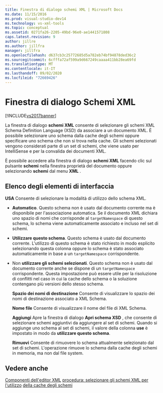 ```yaml
---
title: Finestra di dialogo schemi XML | Microsoft Docs
ms.date: 11/15/2016
ms.prod: visual-studio-dev14
ms.technology: vs-xml-tools
ms.topic: conceptual
ms.assetid: 0271fa26-2205-49bd-96e0-ae1441571808
caps.latest.revision: 9
author: jillre
ms.author: jillfra
manager: jillfra
ms.openlocfilehash: d637cb3c25772685d5a782eb74bf94878ded36c2
ms.sourcegitcommit: 6cfffa72af599a9d667249caaaa411bb28ea69fd
ms.translationtype: MT
ms.contentlocale: it-IT
ms.lasthandoff: 09/02/2020
ms.locfileid: "72669426"
---
```

# <a name="xml-schemas-dialog-box"></a>Finestra di dialogo Schemi XML
[!INCLUDE[vs2017banner](../includes/vs2017banner.md)]

La finestra di dialogo **schemi XML** consente di selezionare gli schemi XML Schema Definition Language (XSD) da associare a un documento XML. È possibile selezionare uno schema dalla cache degli schemi oppure specificare uno schema che non si trova nella cache. Gli schemi selezionati vengono considerati parte di un set di schemi, che viene usato per IntelliSense e per la convalida dei documenti XML.

 È possibile accedere alla finestra di dialogo **schemi XML** facendo clic sul pulsante **schemi** nella finestra proprietà del documento oppure selezionando **schemi** dal menu **XML** .

## <a name="uielement-list"></a>Elenco degli elementi di interfaccia
 **USA** Consente di selezionare la modalità di utilizzo dello schema XML.

- **Automatico**. Questo schema non è usato dal documento corrente ma è disponibile per l'associazione automatica. Se il documento XML dichiara uno spazio di nomi che corrisponde al `targetNamespace` di questo schema, lo schema viene automaticamente associato e incluso nel set di schemi.

- **Utilizzare questo schema**. Questo schema è usato dal documento corrente. L'utilizzo di questo schema è stato richiesto in modo esplicito selezionando questa colonna oppure lo schema è stato associato automaticamente in base a un `targetNamespace` corrispondente.

- Non **utilizzare gli schemi selezionati**. Questo schema non è usato dal documento corrente anche se dispone di un `targetNamespace` corrispondente. Questa impostazione può essere utile per la risoluzione di conflitti nel caso in cui la cache dello schema o la soluzione contengano più versioni dello stesso schema.

  **Spazio dei nomi di destinazione** Consente di visualizzare lo spazio dei nomi di destinazione associato a XML Schema.

  **Nome file** Consente di visualizzare il nome del file di XML Schema.

  **Aggiungi** Apre la finestra di dialogo **Apri schema XSD** , che consente di selezionare schemi aggiuntivi da aggiungere al set di schemi. Quando si aggiunge uno schema al set di schemi, il valore della colonna **use** è impostato in modo da **utilizzare questo schema**.

  **Rimuovi** Consente di rimuovere lo schema attualmente selezionato dal set di schemi. L'operazione rimuove lo schema dalla cache degli schemi in memoria, ma non dal file system.

## <a name="see-also"></a>Vedere anche
 [Componenti dell'editor XML](../xml-tools/xml-editor-components.md) [procedura: selezionare gli schemi XML per l'utilizzo](../xml-tools/how-to-select-the-xml-schemas-to-use.md) [della cache degli schemi](../xml-tools/schema-cache.md)
